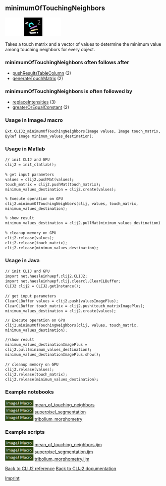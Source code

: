 ## minimumOfTouchingNeighbors
<img src="images/mini_empty_logo.png"/><img src="images/mini_clij2_logo.png"/><img src="images/mini_empty_logo.png"/>

Takes a touch matrix and a vector of values to determine the minimum value among touching neighbors for every object. 



### minimumOfTouchingNeighbors often follows after
* <a href="reference_pushResultsTableColumn">pushResultsTableColumn</a> (2)
* <a href="reference_generateTouchMatrix">generateTouchMatrix</a> (2)


### minimumOfTouchingNeighbors is often followed by
* <a href="reference_replaceIntensities">replaceIntensities</a> (3)
* <a href="reference_greaterOrEqualConstant">greaterOrEqualConstant</a> (2)


### Usage in ImageJ macro
```
Ext.CLIJ2_minimumOfTouchingNeighbors(Image values, Image touch_matrix, ByRef Image minimum_values_destination);
```


### Usage in Matlab
```
// init CLIJ and GPU
clij2 = init_clatlab();

% get input parameters
values = clij2.pushMat(values);
touch_matrix = clij2.pushMat(touch_matrix);
minimum_values_destination = clij2.create(values);
```

```
% Execute operation on GPU
clij2.minimumOfTouchingNeighbors(clij, values, touch_matrix, minimum_values_destination);
```

```
% show result
minimum_values_destination = clij2.pullMat(minimum_values_destination)

% cleanup memory on GPU
clij2.release(values);
clij2.release(touch_matrix);
clij2.release(minimum_values_destination);
```


### Usage in Java
```
// init CLIJ and GPU
import net.haesleinhuepf.clij2.CLIJ2;
import net.haesleinhuepf.clij.clearcl.ClearCLBuffer;
CLIJ2 clij2 = CLIJ2.getInstance();

// get input parameters
ClearCLBuffer values = clij2.push(valuesImagePlus);
ClearCLBuffer touch_matrix = clij2.push(touch_matrixImagePlus);
minimum_values_destination = clij2.create(values);
```

```
// Execute operation on GPU
clij2.minimumOfTouchingNeighbors(clij, values, touch_matrix, minimum_values_destination);
```

```
//show result
minimum_values_destinationImagePlus = clij2.pull(minimum_values_destination);
minimum_values_destinationImagePlus.show();

// cleanup memory on GPU
clij2.release(values);
clij2.release(touch_matrix);
clij2.release(minimum_values_destination);
```




### Example notebooks
<a href="https://clij.github.io/clij2-docs/md/mean_of_touching_neighbors"><img src="images/language_macro.png" height="20"/></a> [mean_of_touching_neighbors](https://clij.github.io/clij2-docs/md/mean_of_touching_neighbors)  
<a href="https://clij.github.io/clij2-docs/md/superpixel_segmentation"><img src="images/language_macro.png" height="20"/></a> [superpixel_segmentation](https://clij.github.io/clij2-docs/md/superpixel_segmentation)  
<a href="https://clij.github.io/clij2-docs/md/tribolium_morphometry"><img src="images/language_macro.png" height="20"/></a> [tribolium_morphometry](https://clij.github.io/clij2-docs/md/tribolium_morphometry)  




### Example scripts
<a href="https://github.com/clij/clij2-docs/blob/master/src/main/macro/mean_of_touching_neighbors.ijm"><img src="images/language_macro.png" height="20"/></a> [mean_of_touching_neighbors.ijm](https://github.com/clij/clij2-docs/blob/master/src/main/macro/mean_of_touching_neighbors.ijm)  
<a href="https://github.com/clij/clij2-docs/blob/master/src/main/macro/superpixel_segmentation.ijm"><img src="images/language_macro.png" height="20"/></a> [superpixel_segmentation.ijm](https://github.com/clij/clij2-docs/blob/master/src/main/macro/superpixel_segmentation.ijm)  
<a href="https://github.com/clij/clij2-docs/blob/master/src/main/macro/tribolium_morphometry.ijm"><img src="images/language_macro.png" height="20"/></a> [tribolium_morphometry.ijm](https://github.com/clij/clij2-docs/blob/master/src/main/macro/tribolium_morphometry.ijm)  


[Back to CLIJ2 reference](https://clij.github.io/clij2-docs/reference)
[Back to CLIJ2 documentation](https://clij.github.io/clij2-docs)

[Imprint](https://clij.github.io/imprint)
